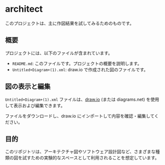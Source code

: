 # architect

このプロジェクトは、主に作図結果を試してみるためのものです。

## 概要

プロジェクトには、以下のファイルが含まれています。

- `README.md`: このファイルです。プロジェクトの概要を説明します。
- `Untitled+Diagram+(1).xml`: draw.io で作成された図のファイルです。

## 図の表示と編集

`Untitled+Diagram+(1).xml` ファイルは、[draw.io](https://www.draw.io/) (または diagrams.net) を使用して表示および編集できます。

ファイルをダウンロードし、draw.io にインポートして内容を確認・編集してください。

## 目的

このリポジトリは、アーキテクチャ図やソフトウェア設計図など、さまざまな種類の図を試すための実験的なスペースとして利用されることを想定しています。
